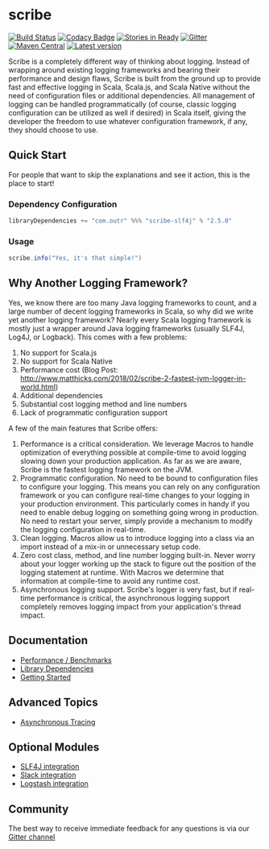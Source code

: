 # scribe

[![Build Status](https://travis-ci.org/outr/scribe.svg?branch=master)](https://travis-ci.org/outr/scribe)
[![Codacy Badge](https://api.codacy.com/project/badge/Coverage/88d47cae4fc6459dadeabae2e20af45a)](https://www.codacy.com/app/matthicks/scribe?utm_source=github.com&utm_medium=referral&utm_content=outr/scribe&utm_campaign=Badge_Coverage)
[![Stories in Ready](https://badge.waffle.io/outr/scribe.png?label=ready&title=Ready)](https://waffle.io/outr/scribe)
[![Gitter](https://badges.gitter.im/Join%20Chat.svg)](https://gitter.im/outr/scribe)
[![Maven Central](https://maven-badges.herokuapp.com/maven-central/com.outr/scribe_2.12/badge.svg)](https://maven-badges.herokuapp.com/maven-central/com.outr/scribe_2.12)
[![Latest version](https://index.scala-lang.org/outr/scribe/scribe/latest.svg)](https://index.scala-lang.org/outr/scribe)

Scribe is a completely different way of thinking about logging. Instead of wrapping around existing logging frameworks
and bearing their performance and design flaws, Scribe is built from the ground up to provide fast and effective logging
in Scala, Scala.js, and Scala Native without the need of configuration files or additional dependencies. All management
of logging can be handled programmatically (of course, classic logging configuration can be utilized as well if desired)
in Scala itself, giving the developer the freedom to use whatever configuration framework, if any, they should choose to
use.

## Quick Start

For people that want to skip the explanations and see it action, this is the place to start!

### Dependency Configuration

```scala
libraryDependencies += "com.outr" %%% "scribe-slf4j" % "2.5.0"
```

### Usage

```scala
scribe.info("Yes, it's that simple!")
```

## Why Another Logging Framework?

Yes, we know there are too many Java logging frameworks to count, and a large number of decent logging frameworks in
Scala, so why did we write yet another logging framework?  Nearly every Scala logging framework is mostly just a wrapper
around Java logging frameworks (usually SLF4J, Log4J, or Logback). This comes with a few problems:

1. No support for Scala.js
2. No support for Scala Native
3. Performance cost (Blog Post: http://www.matthicks.com/2018/02/scribe-2-fastest-jvm-logger-in-world.html)
4. Additional dependencies
5. Substantial cost logging method and line numbers
6. Lack of programmatic configuration support

A few of the main features that Scribe offers:

1. Performance is a critical consideration. We leverage Macros to handle optimization of everything possible at
compile-time to avoid logging slowing down your production application. As far as we are aware, Scribe is the fastest
logging framework on the JVM.
2. Programmatic configuration. No need to be bound to configuration files to configure your logging. This means you can
rely on any configuration framework or you can configure real-time changes to your logging in your production environment.
This particularly comes in handy if you need to enable debug logging on something going wrong in production. No need to
restart your server, simply provide a mechanism to modify the logging configuration in real-time.
3. Clean logging. Macros allow us to introduce logging into a class via an import instead of a mix-in or unnecessary
setup code.
4. Zero cost class, method, and line number logging built-in. Never worry about your logger working up the stack to figure
out the position of the logging statement at runtime. With Macros we determine that information at compile-time to avoid
any runtime cost.
5. Asynchronous logging support. Scribe's logger is very fast, but if real-time performance is critical, the
asynchronous logging support completely removes logging impact from your application's thread impact.

## Documentation
* [Performance / Benchmarks](https://github.com/outr/scribe/wiki/benchmarks)
* [Library Dependencies](https://github.com/outr/scribe/wiki/library-dependencies)
* [Getting Started](https://github.com/outr/scribe/wiki/getting-started)

## Advanced Topics
* [Asynchronous Tracing](https://github.com/outr/scribe/wiki/asynchronous-tracing)

## Optional Modules
* [SLF4J integration](https://github.com/outr/scribe/wiki/slf4j)
* [Slack integration](https://github.com/outr/scribe/wiki/slack)
* [Logstash integration](https://github.com/outr/scribe/wiki/logstash)

## Community
The best way to receive immediate feedback for any questions is via our [Gitter channel](https://gitter.im/outr/scribe)